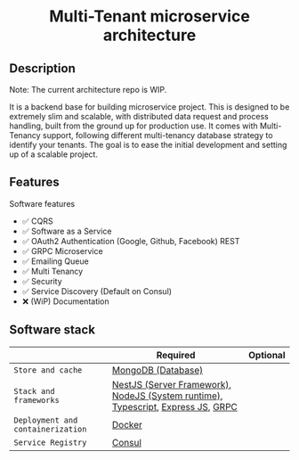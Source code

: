 <h1 align="center">Multi-Tenant microservice architecture</h1>

## Description

Note: The current architecture repo is WIP.

It is a backend base for building microservice project. This is designed to be extremely slim and scalable, with distributed data request and process handling, built from the ground up for production use. It comes with Multi-Tenancy support, following different multi-tenancy database strategy to identify your tenants. The goal is to ease the initial development and setting up of a scalable project.

## Features

Software features

- ✅ CQRS
- ✅ Software as a Service
- ✅ OAuth2 Authentication (Google, Github, Facebook) REST
- ✅ GRPC Microservice
- ✅ Emailing Queue
- ✅ Multi Tenancy
- ✅ Security
- ✅ Service Discovery (Default on Consul)
- ❌ (WiP) Documentation

## Software stack

|                                   | Required                                                                                                                                                                                                    | Optional |
| --------------------------------- | ----------------------------------------------------------------------------------------------------------------------------------------------------------------------------------------------------------- | -------- |
| `Store and cache`                 | [MongoDB (Database)](https://www.mongodb.com/)                                                                                                                                                              |
| `Stack and frameworks`            | [NestJS (Server Framework)](https://nestjs.com), [NodeJS (System runtime)](https://nodejs.org), [Typescript](https://www.typescriptlang.org), [Express JS](https://expressjs.com), [GRPC](https://grpc.io/) |
| `Deployment and containerization` | [Docker](https://www.docker.com/)                                                                                                                                                                           |
| `Service Registry`                | [Consul](https://consul.io/)                                                                                                                                                                                |
